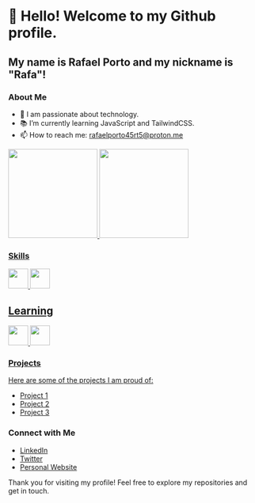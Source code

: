# 👋 Hello! Welcome to my Github profile.

## My name is Rafael Porto and my nickname is "Rafa"!

### About Me
- 🌟 I am passionate about technology.
- 📚 I’m currently learning JavaScript and TailwindCSS.
- 📫 How to reach me: rafaelporto45rt5@proton.me

<div>
<a href="https://github.com/rafa-porto">
<img loading="lazy" height="180em" src="https://github-readme-stats.vercel.app/api/top-langs/?username=rafa-porto&layout=compact&langs_count=7&theme=dracula"/>
<img loading="lazy" height="180em" src="https://github-readme-stats.vercel.app/api?username=rafa-porto&show_icons=true&theme=dracula&include_all_commits=true&count_private=true"/>
</div>

### Skills

<img src="https://cdn.jsdelivr.net/gh/devicons/devicon@latest/icons/html5/html5-original.svg" width="40" height="40" /> <img src="https://cdn.jsdelivr.net/gh/devicons/devicon@latest/icons/css3/css3-original.svg" width="40" height="40" />


## Learning

<img src="https://cdn.jsdelivr.net/gh/devicons/devicon@latest/icons/javascript/javascript-original.svg" width="40" height="40" /> <img src="https://cdn.jsdelivr.net/gh/devicons/devicon@latest/icons/tailwindcss/tailwindcss-original.svg" width="40" height="40" />


### Projects
Here are some of the projects I am proud of:

- [Project 1](link_to_project_1)
- [Project 2](link_to_project_2)
- [Project 3](link_to_project_3)

### Connect with Me
- [LinkedIn](link_to_linkedin)
- [Twitter](link_to_twitter)
- [Personal Website](link_to_website)

Thank you for visiting my profile! Feel free to explore my repositories and get in touch.
